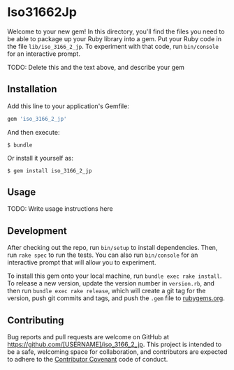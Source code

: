 # Iso31662Jp

Welcome to your new gem! In this directory, you'll find the files you need to be able to package up your Ruby library into a gem. Put your Ruby code in the file `lib/iso_3166_2_jp`. To experiment with that code, run `bin/console` for an interactive prompt.

TODO: Delete this and the text above, and describe your gem

## Installation

Add this line to your application's Gemfile:

```ruby
gem 'iso_3166_2_jp'
```

And then execute:

    $ bundle

Or install it yourself as:

    $ gem install iso_3166_2_jp

## Usage

TODO: Write usage instructions here

## Development

After checking out the repo, run `bin/setup` to install dependencies. Then, run `rake spec` to run the tests. You can also run `bin/console` for an interactive prompt that will allow you to experiment.

To install this gem onto your local machine, run `bundle exec rake install`. To release a new version, update the version number in `version.rb`, and then run `bundle exec rake release`, which will create a git tag for the version, push git commits and tags, and push the `.gem` file to [rubygems.org](https://rubygems.org).

## Contributing

Bug reports and pull requests are welcome on GitHub at https://github.com/[USERNAME]/iso_3166_2_jp. This project is intended to be a safe, welcoming space for collaboration, and contributors are expected to adhere to the [Contributor Covenant](http://contributor-covenant.org) code of conduct.

